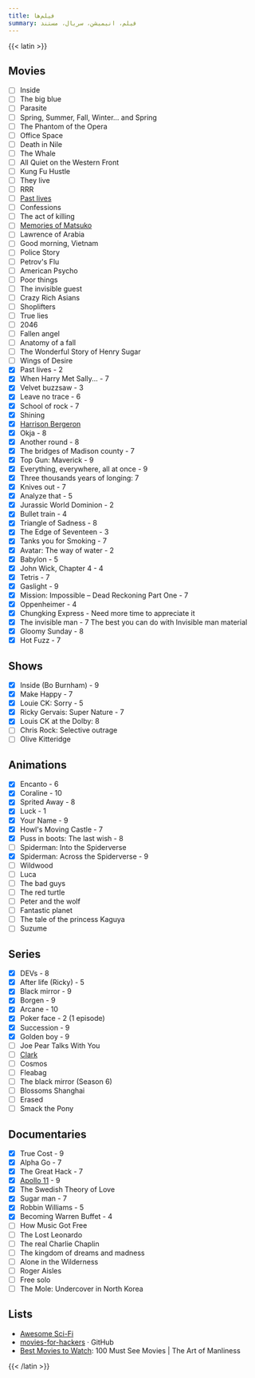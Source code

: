 ```yaml
---
title: فیلم‌ها
summary: فیلم، انیمیشن، سریال، مستند
---
```


{{< latin >}}

## Movies
- [ ] Inside
- [ ] The big blue
- [ ] Parasite
- [ ] Spring, Summer, Fall, Winter... and Spring
- [ ] The Phantom of the Opera
- [ ] Office Space
- [ ] Death in Nile
- [ ] The Whale
- [ ] All Quiet on the Western Front
- [ ] Kung Fu Hustle
- [ ] They live
- [ ] RRR
- [ ] [Past lives](https://www.youtube.com/watch?v=kA244xewjcI)
- [ ] Confessions
- [ ] The act of killing
- [ ] [Memories of Matsuko](https://en.m.wikipedia.org/wiki/Memories_of_Matsuko)
- [ ] Lawrence of Arabia
- [ ] Good morning, Vietnam
- [ ] Police Story
- [ ] Petrov's Flu
- [ ] American Psycho
- [ ] Poor things
- [ ] The invisible guest
- [ ] Crazy Rich Asians
- [ ] Shoplifters
- [ ] True lies
- [ ] 2046
- [ ] Fallen angel
- [ ] Anatomy of a fall
- [ ] The Wonderful Story of Henry Sugar
- [ ] Wings of Desire
- [X] Past lives - 2
- [X] When Harry Met Sally... - 7
- [X] Velvet buzzsaw - 3
- [X] Leave no trace - 6
- [X] School of rock - 7
- [X] Shining
- [X] [Harrison Bergeron](https://vimeo.com/325695626)
- [X] Okja - 8
- [X] Another round - 8
- [X] The bridges of Madison county - 7
- [X] Top Gun: Maverick - 9
- [X] Everything, everywhere, all at once - 9
- [X] Three thousands years of longing: 7
- [X] Knives out - 7
- [X] Analyze that - 5
- [X] Jurassic World Dominion - 2
- [X] Bullet train - 4
- [X] Triangle of Sadness - 8
- [X] The Edge of Seventeen - 3
- [X] Tanks you for Smoking - 7
- [X] Avatar: The way of water - 2
- [X] Babylon - 5
- [X] John Wick, Chapter 4 - 4
- [X] Tetris - 7
- [X] Gaslight - 9
- [X] Mission: Impossible – Dead Reckoning Part One - 7
- [X] Oppenheimer - 4
- [X] Chungking Express - Need more time to appreciate it
- [X] The invisible man - 7 The best you can do with Invisible man material
- [X] Gloomy Sunday - 8
- [X] Hot Fuzz - 7

## Shows
- [X] Inside (Bo Burnham) - 9
- [X] Make Happy - 7
- [X] Louie CK: Sorry - 5
- [X] Ricky Gervais: Super Nature - 7
- [X] Louis CK at the Dolby: 8
- [ ] Chris Rock: Selective outrage
- [ ] Olive Kitteridge

## Animations
- [X] Encanto - 6
- [X] Coraline - 10
- [X] Sprited Away - 8
- [X] Luck - 1
- [X] Your Name - 9
- [X] Howl's Moving Castle - 7
- [X] Puss in boots: The last wish - 8
- [ ] Spiderman: Into the Spiderverse
- [X] Spiderman: Across the Spiderverse - 9
- [ ] Wildwood
- [ ] Luca
- [ ] The bad guys
- [ ] The red turtle
- [ ] Peter and the wolf
- [ ] Fantastic planet
- [ ] The tale of the princess Kaguya
- [ ] Suzume

## Series

- [X] DEVs - 8
- [X] After life (Ricky) - 5
- [X] Black mirror - 9
- [X] Borgen - 9
- [X] Arcane - 10
- [X] Poker face - 2 (1 episode)
- [X] Succession - 9
- [X] Golden boy - 9
- [ ] Joe Pear Talks With You
- [ ] [Clark](https://www.imdb.com/title/tt12304420/)
- [ ] Cosmos
- [ ] Fleabag
- [ ] The black mirror (Season 6)
- [ ] Blossoms Shanghai
- [ ] Erased
- [ ] Smack the Pony

## Documentaries

- [X] True Cost - 9
- [X] Alpha Go - 7
- [X] The Great Hack - 7
- [X] [Apollo 11](https://www.youtube.com/watch?v=3Co8Z8BQgWc) - 9
- [X] The Swedish Theory of Love
- [X] Sugar man - 7
- [X] Robbin Williams - 5
- [X] Becoming Warren Buffet - 4
- [ ] How Music Got Free
- [ ] The Lost Leonardo
- [ ] The real Charlie Chaplin
- [ ] The kingdom of dreams and madness
- [ ] Alone in the Wilderness
- [ ] Roger Aisles
- [ ] Free solo
- [ ] The Mole: Undercover in North Korea

## Lists

- [Awesome Sci-Fi](https://github.com/sindresorhus/awesome-scifi)
- [movies-for-hackers](https://github.com/k4m4/movies-for-hackers/blob/master/readme.md) · GitHub
- [Best Movies to Watch](https://www.artofmanliness.com/articles/100-must-see-movies/): 100 Must See Movies | The Art of Manliness

{{< /latin >}}
